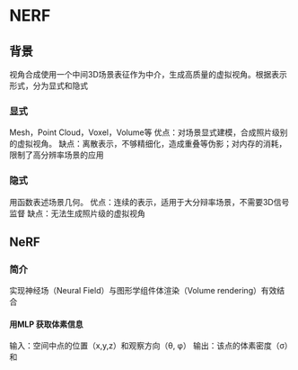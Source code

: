 # NERF
## 背景
视角合成使用一个中间3D场景表征作为中介，生成高质量的虚拟视角。根据表示形式，分为显式和隐式
### 显式
Mesh，Point Cloud，Voxel，Volume等
优点：对场景显式建模，合成照片级别的虚拟视角。
缺点：离散表示，不够精细化，造成重叠等伪影；对内存的消耗，限制了高分辨率场景的应用
### 隐式
用函数表述场景几何。
优点：连续的表示，适用于大分辩率场景，不需要3D信号监督
缺点：无法生成照片级的虚拟视角

## NeRF
### 简介
实现神经场（Neural Field）与图形学组件体渲染（Volume rendering）有效结合
#### 用MLP 获取体素信息
输入：空间中点的位置（x,y,z）和观察方向（θ, φ）
输出：该点的体素密度（σ）和 




<!--stackedit_data:
eyJoaXN0b3J5IjpbLTkzMzkxNTgzMCwtMTM1MzEyNjU5NiwxNj
EwNjQ1NTYzLDIwNDAyOTc2MjJdfQ==
-->